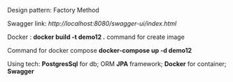 Design pattern: Factory Method

Swagger link: _http://localhost:8080/swagger-ui/index.html_

Docker : **docker build -t demo12 .** command for create image

Command for docker compose **docker-compose up -d demo12**


Using tech: **PostgresSql** for db; ORM **JPA** framework; **Docker** for container; **Swagger**
